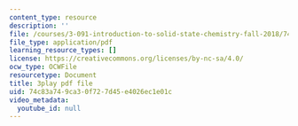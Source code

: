 ```yaml
---
content_type: resource
description: ''
file: /courses/3-091-introduction-to-solid-state-chemistry-fall-2018/74c83a749ca30f727d45e4026ec1e01c_qpT5gDAQtD0.pdf
file_type: application/pdf
learning_resource_types: []
license: https://creativecommons.org/licenses/by-nc-sa/4.0/
ocw_type: OCWFile
resourcetype: Document
title: 3play pdf file
uid: 74c83a74-9ca3-0f72-7d45-e4026ec1e01c
video_metadata:
  youtube_id: null
---
```


